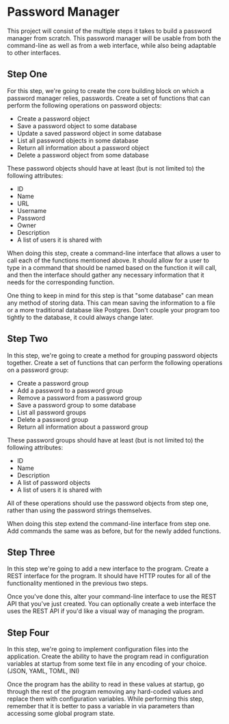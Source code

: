 # Password Manager #
This project will consist of the multiple steps it takes to build
a password manager from scratch. This password manager will be usable from both the command-line
as well as from a web interface, while also being adaptable to other interfaces.

## Step One ##
For this step, we're going to create the core building block on which a password manager relies, passwords.
Create a set of functions that can perform the following operations on password objects:
* Create a password object
* Save a password object to some database
* Update a saved password object in some database
* List all password objects in some database
* Return all information about a password object
* Delete a password object from some database

These password objects should have at least (but is not limited to) the following attributes:
* ID
* Name
* URL
* Username
* Password
* Owner
* Description
* A list of users it is shared with

When doing this step, create a command-line interface that allows a user to call each of the functions mentioned above.
It should allow for a user to type in a command that should be named based on the function it will call,
and then the interface should gather any necessary information that it needs for the corresponding function.

One thing to keep in mind for this step is that "some database" can mean any method of storing data.
This can mean saving the information to a file or a more traditional database like Postgres.
Don't couple your program too tightly to the database, it could always change later.

## Step Two ##
In this step, we're going to create a method for grouping password objects together.
Create a set of functions that can perform the following operations on a password group:
* Create a password group
* Add a password to a password group
* Remove a password from a password group
* Save a password group to some database
* List all password groups
* Delete a password group
* Return all information about a password group

These password groups should have at least (but is not limited to) the following attributes:
* ID
* Name
* Description
* A list of password objects
* A list of users it is shared with

All of these operations should use the password objects from step one, rather than using the password strings themselves.

When doing this step extend the command-line interface from step one. Add commands the same was as before,
but for the newly added functions.

## Step Three ## 
In this step we're going to add a new interface to the program.
Create a REST interface for the program. It should have HTTP routes for all of the functionality mentioned in the previous two steps.

Once you've done this, alter your command-line interface to use the REST API that you've just created. You can optionally create a web interface the uses the REST API if you'd like a visual way of managing the program.

## Step Four ##
In this step, we're going to implement configuration files into the application.
Create the ability to have the program read in configuration variables at startup from some text file in any encoding of your choice.
(JSON, YAML, TOML, INI)

Once the program has the ability to read in these values at startup, go through the rest of the program removing any hard-coded values and replace them with configuration variables.
While performing this step, remember that it is better to pass a variable in via parameters than accessing some global program state.
